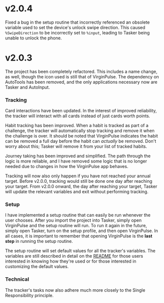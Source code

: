 # v2.0.4

Fixed a bug in the setup routine that incorrectly referenced an obsolete variable used to set the device's unlock swipe direction. This caused `%SwipeDirection` to be incorrectly set to `%input`, leading to Tasker being unable to unlock the phone.

# v2.0.3

The project has been completely refactored. This includes a name change, as well, though the icon used is still that of VirginPulse. The dependency on AutoTools has been removed, and the only applications necessary now are Tasker and AutoInput.

### Tracking
Card interactions have been updated. In the interest of improved reliability, the tracker will interact with all cards instead of just cards worth points.

Habit tracking has been improved. When a habit is tracked as part of a challenge, the tracker will automatically stop tracking and remove it when the challenge is over. It should be noted that VirginPulse indicates the habit can be removed a full day before the habit can *actually* be removed. Don't worry about this; Tasker will remove it from your list of tracked habits.

Journey taking has been improved and simplified. The path through the logic is more reliable, and I have removed some logic that is no longer needed due to changes in how the VirginPulse app behaves.

Tracking will now also only happen if you have not reached your annual target. Before v2.0.0, tracking would still be done one day after reaching your target. From v2.0.0 onward, the day after reaching your target, Tasker will update the relevant variables and exit without performing tracking.

### Setup
I have implemented a setup routine that can easily be run whenever the user chooses. After you import the project into Tasker, simply open VirginPulse and the setup routine will run. To run it again in the future, simply open Tasker, turn on the setup profile, and then open VirginPulse. In all cases, it is important to remember that opening VirginPulse is the **last step** in running the setup routine.

The setup routine will set default values for all the tracker's variables. The variables are still described in detail on the [README](README.md) for those users interested in knowing how they're used or for those interested in customizing the default values.

### Technical
The tracker's tasks now also adhere much more closely to the Single Responsibility principle.
